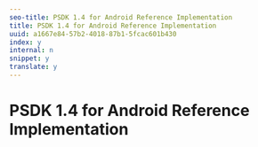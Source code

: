 ```yaml
---
seo-title: PSDK 1.4 for Android Reference Implementation
title: PSDK 1.4 for Android Reference Implementation
uuid: a1667e84-57b2-4018-87b1-5fcac601b430
index: y
internal: n
snippet: y
translate: y
---
```


# PSDK 1.4 for Android Reference Implementation

